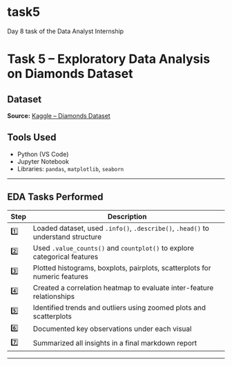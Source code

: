 # task5
Day 8 task of the Data Analyst Internship

# Task 5 – Exploratory Data Analysis on Diamonds Dataset

## Dataset
**Source:** [Kaggle – Diamonds Dataset](https://www.kaggle.com/datasets/shivam2503/diamonds)  

## Tools Used
- Python (VS Code)
- Jupyter Notebook
- Libraries: `pandas`, `matplotlib`, `seaborn`
---

## EDA Tasks Performed

| Step | Description |
|------|-------------|
| 1️⃣ | Loaded dataset, used `.info()`, `.describe()`, `.head()` to understand structure |
| 2️⃣ | Used `.value_counts()` and `countplot()` to explore categorical features |
| 3️⃣ | Plotted histograms, boxplots, pairplots, scatterplots for numeric features |
| 4️⃣ | Created a correlation heatmap to evaluate inter-feature relationships |
| 5️⃣ | Identified trends and outliers using zoomed plots and scatterplots |
| 6️⃣ | Documented key observations under each visual |
| 7️⃣ | Summarized all insights in a final markdown report |
---
